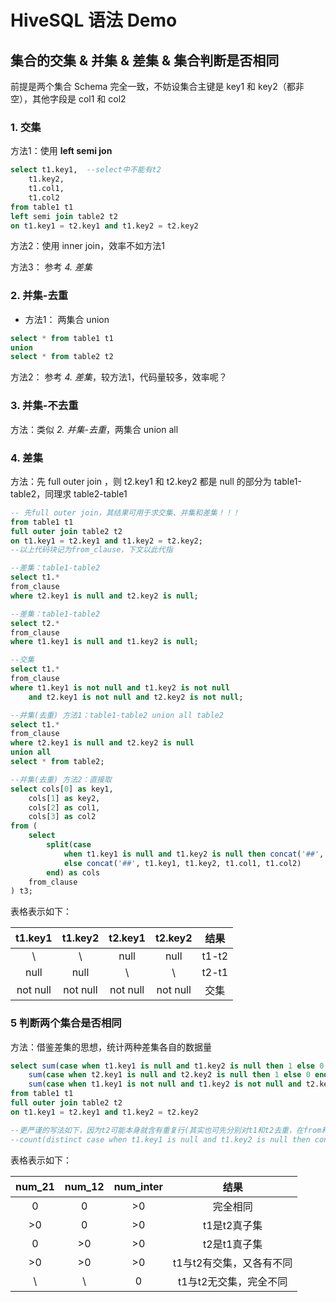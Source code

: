 # HiveSQL 语法 Demo

## 集合的交集 & 并集 & 差集 & 集合判断是否相同

前提是两个集合 Schema 完全一致，不妨设集合主键是 key1 和 key2（都非空），其他字段是 col1 和 col2


### 1. 交集

方法1：使用 **left semi jon**

```sql
select t1.key1,  --select中不能有t2
    t1.key2,
    t1.col1,
    t1.col2
from table1 t1
left semi join table2 t2
on t1.key1 = t2.key1 and t1.key2 = t2.key2
```

方法2：使用 inner join，效率不如方法1

方法3： 参考 *4. 差集*

### 2. 并集-去重

- 方法1： 两集合 union

```sql
select * from table1 t1
union
select * from table2 t2
```

方法2： 参考 *4. 差集*，较方法1，代码量较多，效率呢？

### 3. 并集-不去重

方法：类似 *2. 并集-去重*，两集合 union all

### 4. 差集

方法：先 full outer join ，则 t2.key1 和 t2.key2 都是 null 的部分为 table1-table2，同理求 table2-table1

```sql
-- 先full outer join，其结果可用于求交集、并集和差集！！！
from table1 t1
full outer join table2 t2
on t1.key1 = t2.key1 and t1.key2 = t2.key2;
--以上代码块记为from_clause，下文以此代指

--差集：table1-table2
select t1.*
from_clause
where t2.key1 is null and t2.key2 is null;

--差集：table1-table2
select t2.*
from_clause
where t1.key1 is null and t1.key2 is null;

--交集
select t1.*
from_clause
where t1.key1 is not null and t1.key2 is not null
    and t2.key1 is not null and t2.key2 is not null;

--并集(去重) 方法1：table1-table2 union all table2
select t1.*
from_clause
where t2.key1 is null and t2.key2 is null
union all
select * from table2;

--并集(去重) 方法2：直接取
select cols[0] as key1,
    cols[1] as key2,
    cols[2] as col1,
    cols[3] as col2
from (
    select 
        split(case
            when t1.key1 is null and t1.key2 is null then concat('##', t2.key1, t2.key2, t2.col1, t2.col2)
            else concat('##', t1.key1, t1.key2, t1.col1, t1.col2)
        end) as cols
    from_clause
) t3;
```

表格表示如下：

| t1.key1 | t1.key2 | t2.key1 | t2.key2 | 结果 |
| :-: | :-: | :-: | :-: | :-: |
| \ | \ | null | null | t1-t2 |
| null | null | \ | \ | t2-t1 |
| not null | not null | not null | not null | 交集 |

### 5 判断两个集合是否相同

方法：借鉴差集的思想，统计两种差集各自的数据量

```sql
select sum(case when t1.key1 is null and t1.key2 is null then 1 else 0 end) as num_21,
    sum(case when t2.key1 is null and t2.key2 is null then 1 else 0 end) as num_12,
    sum(case when t1.key1 is not null and t1.key2 is not null and t2.key1 is not null and t2.key2 is not null then 1 else 0 end) as num_inter
from table1 t1
full outer join table2 t2
on t1.key1 = t2.key1 and t1.key2 = t2.key2

--更严谨的写法如下，因为t2可能本身就含有重复行(其实也可先分别对t1和t2去重，在from和join之前)，num_12和num_inter同理
--count(distinct case when t1.key1 is null and t1.key2 is null then concat('##', t2.key1, t2.key2) end) as num_21,
```

表格表示如下：

| num_21 | num_12 | num_inter | 结果 |
| :-: | :-: | :-: | :-: |
| 0 | 0 | >0 | 完全相同 |
| >0 | 0 | >0 | t1是t2真子集 |
| 0 | >0 | >0 | t2是t1真子集 |
| >0 | >0 | >0 | t1与t2有交集，又各有不同 |
| \ | \ | 0 | t1与t2无交集，完全不同 |

